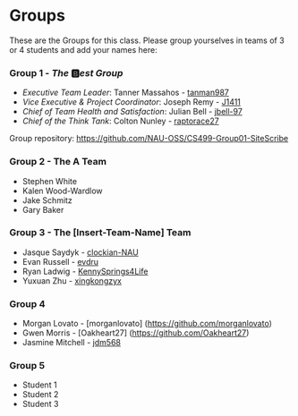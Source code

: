 # Groups

These are the Groups for this class. Please group yourselves in teams of 3 or 4 students and add your names here:

### Group 1 - _The_ :b:_est Group_
+ _Executive Team Leader_: Tanner Massahos - [tanman987](https://github.com/tanman987)
+ _Vice Executive & Project Coordinator_: Joseph Remy - [J1411](https://github.com/J1411)
+ _Chief of Team Health and Satisfaction_: Julian Bell - [jbell-97](https://github.com/jbell-97)
+ _Chief of the Think Tank_: Colton Nunley - [raptorace27](https://github.com/raptorace27)

Group repository: <https://github.com/NAU-OSS/CS499-Group01-SiteScribe>

### Group 2 - The A Team
* Stephen White
* Kalen Wood-Wardlow
* Jake Schmitz
* Gary Baker 

### Group 3 - The [Insert-Team-Name] Team
* Jasque Saydyk - [clockian-NAU](https://github.com/clockian-NAU)
* Evan Russell - [evdru](https://github.com/evdru)
* Ryan Ladwig - [KennySprings4Life](https://github.com/KennySprings4Life)
* Yuxuan Zhu - [xingkongzyx](https://github.com/xingkongzyx)

### Group 4
* Morgan Lovato - [morganlovato] (https://github.com/morganlovato)
* Gwen Morris - [Oakheart27] (https://github.com/Oakheart27)
* Jasmine Mitchell - [jdm568](https://github.com/jdm568)

### Group 5
* Student 1
* Student 2
* Student 3
